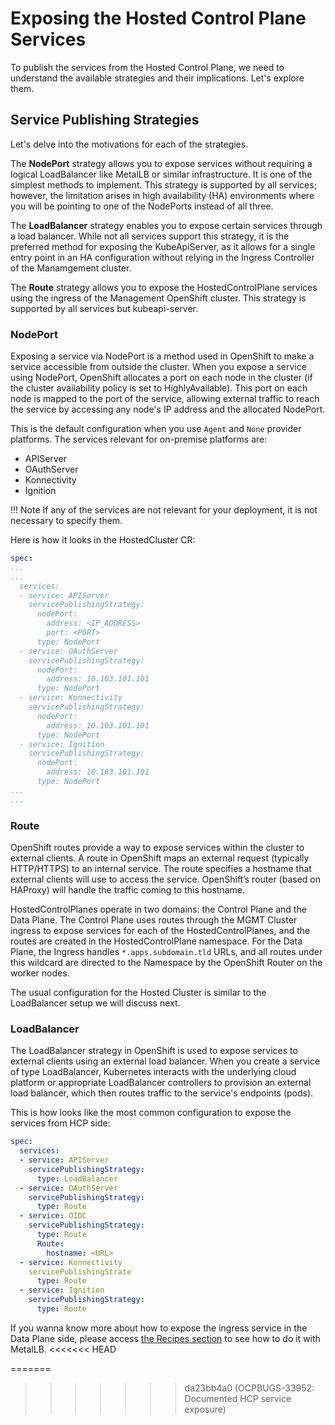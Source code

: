 # Exposing the Hosted Control Plane Services

To publish the services from the Hosted Control Plane, we need to understand the available strategies and their implications. Let's explore them.

## Service Publishing Strategies

Let's delve into the motivations for each of the strategies.

The **NodePort** strategy allows you to expose services without requiring a logical LoadBalancer like MetalLB or similar infrastructure. It is one of the simplest methods to implement. This strategy is supported by all services; however, the limitation arises in high availability (HA) environments where you will be pointing to one of the NodePorts instead of all three.

The **LoadBalancer** strategy enables you to expose certain services through a load balancer. While not all services support this strategy, it is the preferred method for exposing the KubeApiServer, as it allows for a single entry point in an HA configuration without relying in the Ingress Controller of the Manamgement cluster.

The **Route** strategy allows you to expose the HostedControlPlane services using the ingress of the Management OpenShift cluster. This strategy is supported by all services but kubeapi-server.

### NodePort

Exposing a service via NodePort is a method used in OpenShift to make a service accessible from outside the cluster. When you expose a service using NodePort, OpenShift allocates a port on each node in the cluster (if the cluster availability policy is set to HighlyAvailable). This port on each node is mapped to the port of the service, allowing external traffic to reach the service by accessing any node's IP address and the allocated NodePort.

This is the default configuration when you use `Agent` and `None` provider platforms. The services relevant for on-premise platforms are:

- APIServer
- OAuthServer
- Konnectivity
- Ignition

!!! Note
    If any of the services are not relevant for your deployment, it is not necessary to specify them.

Here is how it looks in the HostedCluster CR:

```yaml
spec:
...
...
  services:
  - service: APIServer
    servicePublishingStrategy:
      nodePort:
        address: <IP_ADDRESS>
        port: <PORT>
      type: NodePort
  - service: OAuthServer
    servicePublishingStrategy:
      nodePort:
        address: 10.103.101.101
      type: NodePort
  - service: Konnectivity
    servicePublishingStrategy:
      nodePort:
        address: 10.103.101.101
      type: NodePort
  - service: Ignition
    servicePublishingStrategy:
      nodePort:
        address: 10.103.101.101
      type: NodePort
...
...
```

### Route

OpenShift routes provide a way to expose services within the cluster to external clients. A route in OpenShift maps an external request (typically HTTP/HTTPS) to an internal service. The route specifies a hostname that external clients will use to access the service. OpenShift’s router (based on HAProxy) will handle the traffic coming to this hostname.

HostedControlPlanes operate in two domains: the Control Plane and the Data Plane. The Control Plane uses routes through the MGMT Cluster ingress to expose services for each of the HostedControlPlanes, and the routes are created in the HostedControlPlane namespace. For the Data Plane, the Ingress handles `*.apps.subdomain.tld` URLs, and all routes under this wildcard are directed to the Namespace by the OpenShift Router on the worker nodes.

The usual configuration for the Hosted Cluster is similar to the LoadBalancer setup we will discuss next.

### LoadBalancer

The LoadBalancer strategy in OpenShift is used to expose services to external clients using an external load balancer. When you create a service of type LoadBalancer, Kubernetes interacts with the underlying cloud platform or appropriate LoadBalancer controllers to provision an external load balancer, which then routes traffic to the service's endpoints (pods).

This is how looks like the most common configuration to expose the services from HCP side:

```yaml
spec:
  services:
  - service: APIServer
    servicePublishingStrategy:
      type: LoadBalancer
  - service: OAuthServer
    servicePublishingStrategy:
      type: Route
  - service: OIDC
    servicePublishingStrategy:
      type: Route
      Route:
        hostname: <URL>
  - service: Konnectivity
    servicePublishingStrate
      type: Route
  - service: Ignition
    servicePublishingStrategy:
      type: Route
```

If you wanna know more about how to expose the ingress service in the Data Plane side, please access [the Recipes section](../../recipes/index.md) to see how to do it with MetalLB.
<<<<<<< HEAD

=======
>>>>>>> da23bb4a0 (OCPBUGS-33952: Documented HCP service exposure)
